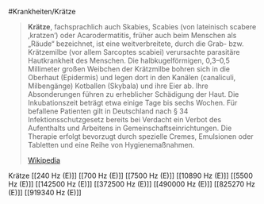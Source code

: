 #Krankheiten/Krätze

> **Krätze**, fachsprachlich auch Skabies, Scabies (von lateinisch scabere ‚kratzen‘) oder Acarodermatitis, früher auch beim Menschen als „Räude“ bezeichnet, ist eine weitverbreitete, durch die Grab- bzw. Krätzemilbe (vor allem Sarcoptes scabiei) verursachte parasitäre Hautkrankheit des Menschen. Die halbkugelförmigen, 0,3–0,5 Millimeter großen Weibchen der Krätzmilbe bohren sich in die Oberhaut (Epidermis) und legen dort in den Kanälen (canaliculi, Milbengänge) Kotballen (Skybala) und ihre Eier ab. Ihre Absonderungen führen zu erheblicher Schädigung der Haut. Die Inkubationszeit beträgt etwa einige Tage bis sechs Wochen. Für befallene Patienten gilt in Deutschland nach § 34 Infektionsschutzgesetz bereits bei Verdacht ein Verbot des Aufenthalts und Arbeitens in Gemeinschaftseinrichtungen. Die Therapie erfolgt bevorzugt durch spezielle Cremes, Emulsionen oder Tabletten und eine Reihe von Hygienemaßnahmen.
>
> [Wikipedia](https://de.wikipedia.org/wiki/Kr%C3%A4tze)

Krätze
[[240 Hz (E)]]
[[700 Hz (E)]]
[[7500 Hz (E)]]
[[10890 Hz (E)]]
[[5500 Hz (E)]]
[[142500 Hz (E)]]
[[372500 Hz (E)]]
[[490000 Hz (E)]]
[[825270 Hz (E)]]
[[919340 Hz (E)]]